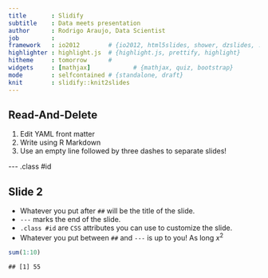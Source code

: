 ```yaml
---
title       : Slidify
subtitle    : Data meets presentation
author      : Rodrigo Araujo, Data Scientist
job         : 
framework   : io2012        # {io2012, html5slides, shower, dzslides, ...}
highlighter : highlight.js  # {highlight.js, prettify, highlight}
hitheme     : tomorrow      # 
widgets     : [mathjax]            # {mathjax, quiz, bootstrap}
mode        : selfcontained # {standalone, draft}
knit        : slidify::knit2slides
---
```


## Read-And-Delete

1. Edit YAML front matter
2. Write using R Markdown
3. Use an empty line followed by three dashes to separate slides!

--- .class #id 

## Slide 2

- Whatever you put after `##` will be the title of the slide.
- `---` marks the end of the slide.
- `.class #id` are `CSS` attributes you can use to customize the slide.
- Whatever you put between `##` and `---` is up to you! As long 
$x^2$


```r
sum(1:10)
```

```
## [1] 55
```
